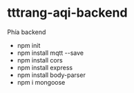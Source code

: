 # tttrang-aqi-backend
Phía backend

- npm init
- npm install mqtt --save
- npm install cors
- npm install express
- npm install body-parser
- npm i mongoose
